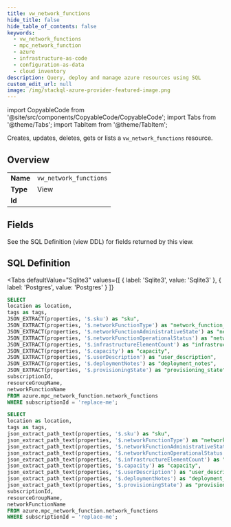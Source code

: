 ```yaml
--- 
title: vw_network_functions
hide_title: false
hide_table_of_contents: false
keywords:
  - vw_network_functions
  - mpc_network_function
  - azure
  - infrastructure-as-code
  - configuration-as-data
  - cloud inventory
description: Query, deploy and manage azure resources using SQL
custom_edit_url: null
image: /img/stackql-azure-provider-featured-image.png
---
```


import CopyableCode from '@site/src/components/CopyableCode/CopyableCode';
import Tabs from '@theme/Tabs';
import TabItem from '@theme/TabItem';

Creates, updates, deletes, gets or lists a <code>vw_network_functions</code> resource.

## Overview
<table><tbody>
<tr><td><b>Name</b></td><td><code>vw_network_functions</code></td></tr>
<tr><td><b>Type</b></td><td>View</td></tr>
<tr><td><b>Id</b></td><td><CopyableCode code="azure.mpc_network_function.vw_network_functions" /></td></tr>
</tbody></table>

## Fields

See the SQL Definition (view DDL) for fields returned by this view.

## SQL Definition

<Tabs
defaultValue="Sqlite3"
values={[
{ label: 'Sqlite3', value: 'Sqlite3' },
{ label: 'Postgres', value: 'Postgres' }
]}
>
<TabItem value="Sqlite3">

```sql
SELECT
location as location,
tags as tags,
JSON_EXTRACT(properties, '$.sku') as "sku",
JSON_EXTRACT(properties, '$.networkFunctionType') as "network_function_type",
JSON_EXTRACT(properties, '$.networkFunctionAdministrativeState') as "network_function_administrative_state",
JSON_EXTRACT(properties, '$.networkFunctionOperationalStatus') as "network_function_operational_status",
JSON_EXTRACT(properties, '$.infrastructureElementCount') as "infrastructure_element_count",
JSON_EXTRACT(properties, '$.capacity') as "capacity",
JSON_EXTRACT(properties, '$.userDescription') as "user_description",
JSON_EXTRACT(properties, '$.deploymentNotes') as "deployment_notes",
JSON_EXTRACT(properties, '$.provisioningState') as "provisioning_state",
subscriptionId,
resourceGroupName,
networkFunctionName
FROM azure.mpc_network_function.network_functions
WHERE subscriptionId = 'replace-me';
```

</TabItem>
<TabItem value="Postgres">

```sql
SELECT
location as location,
tags as tags,
json_extract_path_text(properties, '$.sku') as "sku",
json_extract_path_text(properties, '$.networkFunctionType') as "network_function_type",
json_extract_path_text(properties, '$.networkFunctionAdministrativeState') as "network_function_administrative_state",
json_extract_path_text(properties, '$.networkFunctionOperationalStatus') as "network_function_operational_status",
json_extract_path_text(properties, '$.infrastructureElementCount') as "infrastructure_element_count",
json_extract_path_text(properties, '$.capacity') as "capacity",
json_extract_path_text(properties, '$.userDescription') as "user_description",
json_extract_path_text(properties, '$.deploymentNotes') as "deployment_notes",
json_extract_path_text(properties, '$.provisioningState') as "provisioning_state",
subscriptionId,
resourceGroupName,
networkFunctionName
FROM azure.mpc_network_function.network_functions
WHERE subscriptionId = 'replace-me';
```

</TabItem>
</Tabs>
